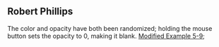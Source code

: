 ## Robert Phillips
The color and opacity have both been randomized; holding the mouse button sets the opacity to 0, making it blank.
[Modified Example 5-9](https://rmphill0210.github.io/Personal/Sept18Classwork/ClassSept18.html);
